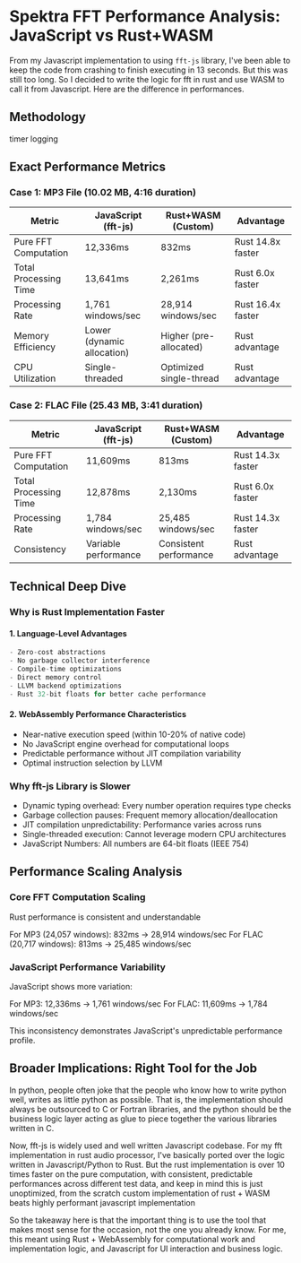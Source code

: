 # Spektra FFT Performance Analysis: JavaScript vs Rust+WASM

From my Javascript implementation to using `fft-js` library, I've been able to keep the code from crashing to finish executing in 13 seconds. But this was still too long. So I decided to write the logic for fft in rust and use WASM to call it from Javascript. Here are the difference in performances.

## Methodology

timer logging

## Exact Performance Metrics

### Case 1: MP3 File (10.02 MB, 4:16 duration)

| Metric                | JavaScript (fft-js)        | Rust+WASM (Custom)      | Advantage         |
| --------------------- | -------------------------- | ----------------------- | ----------------- |
| Pure FFT Computation  | 12,336ms                   | 832ms                   | Rust 14.8x faster |
| Total Processing Time | 13,641ms                   | 2,261ms                 | Rust 6.0x faster  |
| Processing Rate       | 1,761 windows/sec          | 28,914 windows/sec      | Rust 16.4x faster |
| Memory Efficiency     | Lower (dynamic allocation) | Higher (pre-allocated)  | Rust advantage    |
| CPU Utilization       | Single-threaded            | Optimized single-thread | Rust advantage    |

### Case 2: FLAC File (25.43 MB, 3:41 duration)

| Metric                | JavaScript (fft-js)  | Rust+WASM (Custom)     | Advantage         |
| --------------------- | -------------------- | ---------------------- | ----------------- |
| Pure FFT Computation  | 11,609ms             | 813ms                  | Rust 14.3x faster |
| Total Processing Time | 12,878ms             | 2,130ms                | Rust 6.0x faster  |
| Processing Rate       | 1,784 windows/sec    | 25,485 windows/sec     | Rust 14.3x faster |
| Consistency           | Variable performance | Consistent performance | Rust advantage    |

## Technical Deep Dive

### Why is Rust Implementation Faster

#### 1. Language-Level Advantages

```rust
- Zero-cost abstractions
- No garbage collector interference
- Compile-time optimizations
- Direct memory control
- LLVM backend optimizations
- Rust 32-bit floats for better cache performance
```

#### 2. WebAssembly Performance Characteristics

- Near-native execution speed (within 10-20% of native code)
- No JavaScript engine overhead for computational loops
- Predictable performance without JIT compilation variability
- Optimal instruction selection by LLVM

### Why fft-js Library is Slower

- Dynamic typing overhead: Every number operation requires type checks
- Garbage collection pauses: Frequent memory allocation/deallocation
- JIT compilation unpredictability: Performance varies across runs
- Single-threaded execution: Cannot leverage modern CPU architectures
- JavaScript Numbers: All numbers are 64-bit floats (IEEE 754)

## Performance Scaling Analysis

### Core FFT Computation Scaling

Rust performance is consistent and understandable

For MP3 (24,057 windows): 832ms → 28,914 windows/sec
For FLAC (20,717 windows): 813ms → 25,485 windows/sec

### JavaScript Performance Variability

JavaScript shows more variation:

For MP3: 12,336ms → 1,761 windows/sec
For FLAC: 11,609ms → 1,784 windows/sec

This inconsistency demonstrates JavaScript's unpredictable performance profile.

## Broader Implications: Right Tool for the Job

In python, people often joke that the people who know how to write python well, writes as little python as possible. That is, the implementation should always be outsourced to C or Fortran libraries, and the python should be the business logic layer acting as glue to piece together the various libraries written in C.

Now, fft-js is widely used and well written Javascript codebase. For my fft implementation in rust audio processor, I've basically ported over the logic written in Javascript/Python to Rust. But the rust implementation is over 10 times faster on the pure computation, with consistent, predictable performances across different test data, and keep in mind this is just unoptimized, from the scratch custom implementation of rust + WASM beats highly performant javascript implementation

So the takeaway here is that the important thing is to use the tool that makes most sense for the occasion, not the one you already know. For me, this meant using Rust + WebAssembly for computational work and implementation logic, and Javascript for UI interaction and business logic.
